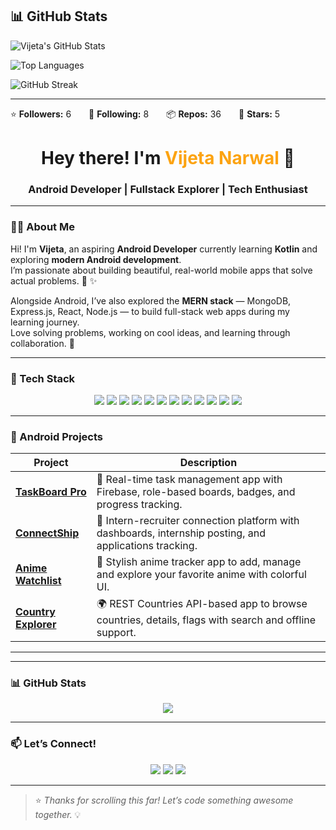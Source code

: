 ## 📊 GitHub Stats

![Vijeta's GitHub Stats](https://github-readme-stats.vercel.app/api?username=vijetanarwal&show_icons=true&theme=radical)

![Top Languages](https://github-readme-stats.vercel.app/api/top-langs/?username=vijetanarwal&layout=compact&theme=radical)

![GitHub Streak](https://streak-stats.demolab.com?user=vijetanarwal&theme=radical)

---
⭐ **Followers:** 6  👀 **Following:** 8  📦 **Repos:** 36  🌟 **Stars:** 5
<h1 align="center">Hey there! I'm <span style="color:#fca311;">Vijeta Narwal</span> 👋</h1>
<h3 align="center">Android Developer | Fullstack Explorer | Tech Enthusiast</h3>

---

### 👩‍💻 About Me

Hi! I'm **Vijeta**, an aspiring **Android Developer** currently learning **Kotlin** and exploring **modern Android development**.  
I’m passionate about building beautiful, real-world mobile apps that solve actual problems. 📱  ✨

Alongside Android, I’ve also explored the **MERN stack** — MongoDB, Express.js, React, Node.js — to build full-stack web apps during my learning journey.  
Love solving problems, working on cool ideas, and learning through collaboration. 🚀

---

### 🧰 Tech Stack

<p align="center">
  <img src="https://img.shields.io/badge/Kotlin-7F52FF?style=for-the-badge&logo=kotlin&logoColor=white"/>
  <img src="https://img.shields.io/badge/Android-3DDC84?style=for-the-badge&logo=android&logoColor=white"/>
  <img src="https://img.shields.io/badge/Java-ED8B00?style=for-the-badge&logo=java&logoColor=white"/>
  <img src="https://img.shields.io/badge/JavaScript-F7DF1E?style=for-the-badge&logo=javascript&logoColor=black"/>
  <img src="https://img.shields.io/badge/React-61DAFB?style=for-the-badge&logo=react&logoColor=black"/>
  <img src="https://img.shields.io/badge/Node.js-339933?style=for-the-badge&logo=nodedotjs&logoColor=white"/>
  <img src="https://img.shields.io/badge/Express.js-000000?style=for-the-badge&logo=express&logoColor=white"/>
  <img src="https://img.shields.io/badge/MongoDB-4EA94B?style=for-the-badge&logo=mongodb&logoColor=white"/>
  <img src="https://img.shields.io/badge/MySQL-00758F?style=for-the-badge&logo=mysql&logoColor=white"/>
  <img src="https://img.shields.io/badge/HTML-E34F26?style=for-the-badge&logo=html5&logoColor=white"/>
  <img src="https://img.shields.io/badge/CSS3-1572B6?style=for-the-badge&logo=css3&logoColor=white"/>
  <img src="https://img.shields.io/badge/GitHub-181717?style=for-the-badge&logo=github&logoColor=white"/>
</p>

---

### 📱 Android Projects

| Project | Description |
|--------|-------------|
| [**TaskBoard Pro**](https://github.com/vijetanarwal/TaskBoard-Firebase) | 🔧 Real-time task management app with Firebase, role-based boards, badges, and progress tracking. |
| [**ConnectShip**](https://github.com/vijetanarwal/Connectship) | 🤝 Intern-recruiter connection platform with dashboards, internship posting, and applications tracking. |
| [**Anime Watchlist**](https://github.com/vijetanarwal/Anime-Watchlist-App) | 🎥 Stylish anime tracker app to add, manage and explore your favorite anime with colorful UI. |
| [**Country Explorer**](https://github.com/vijetanarwal/Country-Explorer-App) | 🌍 REST Countries API-based app to browse countries, details, flags with search and offline support. |

---


---

### 📊 GitHub Stats

<p align="center">
  <img src="https://github-readme-stats.vercel.app/api/top-langs/?username=vijetanarwal&layout=compact&theme=tokyonight&hide_border=false"/>
</p>

---

### 📫 Let’s Connect!

<p align="center">
  <a href="mailto:vijetanarwal4044@gmail.com"><img src="https://img.shields.io/badge/Gmail-D14836?style=for-the-badge&logo=gmail&logoColor=white"/></a>
  <a href="https://www.linkedin.com/in/vijeta-narwal-725781326/"><img src="https://img.shields.io/badge/LinkedIn-0077B5?style=for-the-badge&logo=linkedin&logoColor=white"/></a>
  <a href="https://leetcode.com/u/vijeta_2110/"><img src="https://img.shields.io/badge/LeetCode-FFA116?style=for-the-badge&logo=leetcode&logoColor=black"/></a>
</p>

---

> ⭐ *Thanks for scrolling this far! Let’s code something awesome together.* 💡
